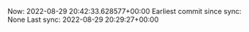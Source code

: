 Now: 2022-08-29 20:42:33.628577+00:00 Earliest commit since sync: None Last sync: 2022-08-29 20:29:27+00:00
